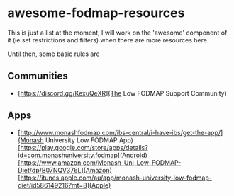# awesome-fodmap-resources

This is just a list at the moment, I will work on the 'awesome' component of it (ie set restrictions and filters) when there are more resources here.

Until then, some basic rules are 

## Communities

* [https://discord.gg/KexuQeXR](The Low FODMAP Support Community)

## Apps

* [http://www.monashfodmap.com/ibs-central/i-have-ibs/get-the-app/](Monash University Low FODMAP App) [https://play.google.com/store/apps/details?id=com.monashuniversity.fodmap](Android) [https://www.amazon.com/Monash-Uni-Low-FODMAP-Diet/dp/B07NQV376L](Amazon) [https://itunes.apple.com/au/app/monash-university-low-fodmap-diet/id586149216?mt=8](Apple)

